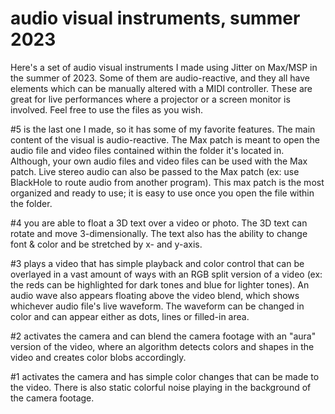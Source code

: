 # audio visual instruments, summer 2023
Here's a set of audio visual instruments I made using Jitter on Max/MSP in the summer of 2023. Some of them are audio-reactive, and they all have elements which can be manually altered with a MIDI controller. These are great for live performances where a projector or a screen monitor is involved. Feel free to use the files as you wish.

#5 is the last one I made, so it has some of my favorite features. The main content of the visual is audio-reactive. The Max patch is meant to open the audio file and video files contained within the folder it's located in. Although, your own audio files and video files can be used with the Max patch. Live stereo audio can also be passed to the Max patch (ex: use BlackHole to route audio from another program). This max patch is the most organized and ready to use; it is easy to use once you open the file within the folder.

#4 you are able to float a 3D text over a video or photo. The 3D text can rotate and move 3-dimensionally. The text also has the ability to change font & color and be stretched by x- and y-axis.

#3 plays a video that has simple playback and color control that can be overlayed in a vast amount of ways with an RGB split version of a video (ex: the reds can be highlighted for dark tones and blue for lighter tones). An audio wave also appears floating above the video blend, which shows whichever audio file's live waveform. The waveform can be changed in color and can appear either as dots, lines or filled-in area.

#2 activates the camera and can blend the camera footage with an "aura" version of the video, where an algorithm detects colors and shapes in the video and creates color blobs accordingly.

#1 activates the camera and has simple color changes that can be made to the video. There is also static colorful noise playing in the background of the camera footage.
